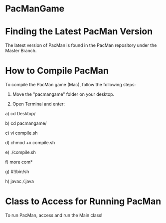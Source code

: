 # PacManGame

# Finding the Latest PacMan Version
The latest version of PacMan is found in the PacMan repository under the Master Branch.

# How to Compile PacMan

To compile the PacMan game (Mac), follow the following steps:

1. Move the "pacmangame" folder on your desktop.

2. Open Terminal and enter:

a) cd Desktop/

b) cd pacmangame/

c) vi compile.sh

d) chmod +x compile.sh

e) ./compile.sh

f) more com*

g) #!/bin/sh

h) javac */*.java

# Class to Access for Running PacMan
To run PacMan, access and run the Main class!